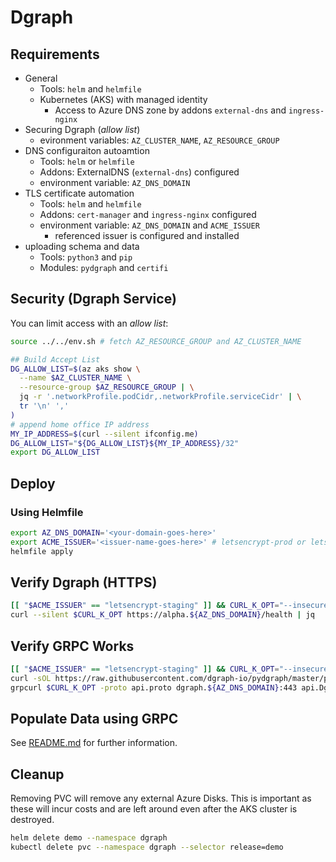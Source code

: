 # Dgraph

## Requirements

* General
  * Tools: `helm` and `helmfile`
  * Kubernetes (AKS) with managed identity
    * Access to Azure DNS zone by addons `external-dns` and `ingress-nginx`
* Securing Dgraph (*allow list*)
  * evironment variables: `AZ_CLUSTER_NAME`, `AZ_RESOURCE_GROUP`
* DNS configuraiton autoamtion
  * Tools: `helm` or `helmfile`
  * Addons: ExternalDNS (`external-dns`) configured
  * environment variable: `AZ_DNS_DOMAIN`
* TLS certificate automation
  * Tools: `helm` and `helmfile`
  * Addons: `cert-manager` and `ingress-nginx` configured
  * environment variable: `AZ_DNS_DOMAIN` and `ACME_ISSUER`
    * referenced issuer is configured and installed
* uploading schema and data
  * Tools: `python3` and `pip`
  * Modules: `pydgraph` and `certifi`

## Security (Dgraph Service)

You can limit access with an *allow list*:

```bash
source ../../env.sh # fetch AZ_RESOURCE_GROUP and AZ_CLUSTER_NAME

## Build Accept List
DG_ALLOW_LIST=$(az aks show \
  --name $AZ_CLUSTER_NAME \
  --resource-group $AZ_RESOURCE_GROUP | \
  jq -r '.networkProfile.podCidr,.networkProfile.serviceCidr' | \
  tr '\n' ','
)
# append home office IP address
MY_IP_ADDRESS=$(curl --silent ifconfig.me)
DG_ALLOW_LIST="${DG_ALLOW_LIST}${MY_IP_ADDRESS}/32"
export DG_ALLOW_LIST
```

## Deploy

### Using Helmfile

```bash
export AZ_DNS_DOMAIN='<your-domain-goes-here>'
export ACME_ISSUER='<issuer-name-goes-here>' # letsencrypt-prod or letsencrypt-straging
helmfile apply
```

## Verify Dgraph (HTTPS)

```bash
[[ "$ACME_ISSUER" == "letsencrypt-staging" ]] && CURL_K_OPT="--insecure"
curl --silent $CURL_K_OPT https://alpha.${AZ_DNS_DOMAIN}/health | jq
```

## Verify GRPC Works

```bash
[[ "$ACME_ISSUER" == "letsencrypt-staging" ]] && CURL_K_OPT="--insecure"
curl -sOL https://raw.githubusercontent.com/dgraph-io/pydgraph/master/pydgraph/proto/api.proto
grpcurl $CURL_K_OPT -proto api.proto dgraph.${AZ_DNS_DOMAIN}:443 api.Dgraph/CheckVersion
```

## Populate Data using GRPC

See [README.md](data/README.md) for further information.

## Cleanup

Removing PVC will remove any external Azure Disks.  This is important as these will incur costs and are left around even after the AKS cluster is destroyed.

```bash
helm delete demo --namespace dgraph
kubectl delete pvc --namespace dgraph --selector release=demo
```
